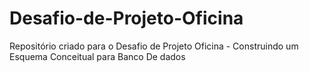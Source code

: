 # Desafio-de-Projeto-Oficina
Repositório criado para o Desafio de Projeto Oficina - Construindo um Esquema Conceitual para Banco De dados

